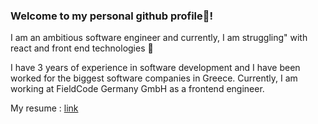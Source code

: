 ### Welcome to my personal github profile👋!

I am an ambitious software engineer and currently, I am struggling" with react and front end technologies 🤞

 I have 3 years of experience in software development and I have been worked for the biggest software companies in Greece. Currently, I am working at FieldCode Germany GmbH as a frontend engineer.

My resume : <a href="https://drive.google.com/file/d/1v45BQPUgJf8QQfS3vvMFpHTnUEUfHZus/view?usp=sharing"> link </a> 
